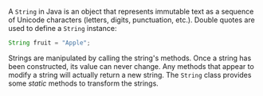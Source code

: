 A `String` in Java is an object that represents immutable text as a sequence of Unicode characters (letters, digits, punctuation, etc.). Double quotes are used to define a `String` instance:

```java
String fruit = "Apple";
```

Strings are manipulated by calling the string's methods. Once a string has been constructed, its value can never change. Any methods that appear to modify a string will actually return a new string.
The `String` class provides some _static_ methods to transform the strings.
